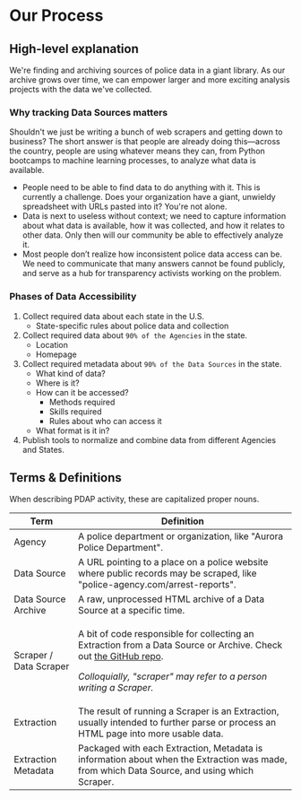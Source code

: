 # Our Process

## High-level explanation

We're finding and archiving sources of police data in a giant library. As our archive grows over time, we can empower larger and more exciting analysis projects with the data we've collected.

### Why tracking Data Sources matters

Shouldn't we just be writing a bunch of web scrapers and getting down to business? The short answer is that people are already doing this—across the country, people are using whatever means they can, from Python bootcamps to machine learning processes, to analyze what data is available.

* People need to be able to find data to do anything with it. This is currently a challenge. Does your organization have a giant, unwieldy spreadsheet with URLs pasted into it? You're not alone.
* Data is next to useless without context; we need to capture information about what data is available, how it was collected, and how it relates to other data. Only then will our community be able to effectively analyze it.
* Most people don’t realize how inconsistent police data access can be. We need to communicate that many answers cannot be found publicly, and serve as a hub for transparency activists working on the problem.

### Phases of Data Accessibility

1. Collect required data about each state in the U.S.
   * State-specific rules about police data and collection
2. Collect required data about `90% of the Agencies` in the state.
   * Location
   * Homepage
3. Collect required metadata about `90% of the Data Sources` in the state.
   * What kind of data?
   * Where is it?
   * How can it be accessed?
     * Methods required
     * Skills required
     * Rules about who can access it
   * What format is it in?
4. Publish tools to normalize and combine data from different Agencies and States.

## Terms & Definitions

When describing PDAP activity, these are capitalized proper nouns.

| Term                   | Definition                                                                                                                                                                                                                                                                                       |
| ---------------------- | ------------------------------------------------------------------------------------------------------------------------------------------------------------------------------------------------------------------------------------------------------------------------------------------------ |
| Agency                 | A police department or organization, like "Aurora Police Department".                                                                                                                                                                                                                            |
| Data Source            | A URL pointing to a place on a police website where public records may be scraped, like "police-agency.com/arrest-reports".                                                                                                                                                                      |
| Data Source Archive    | A raw, unprocessed HTML archive of a Data Source at a specific time.                                                                                                                                                                                                                             |
| Scraper / Data Scraper | <p>A bit of code responsible for collecting an Extraction from a Data Source or Archive. Check out <a href="https://github.com/Police-Data-Accessibility-Project/PDAP-Scrapers/">the GitHub repo</a>.</p><p></p><p><em>Colloquially, "scraper" may refer to a person writing a Scraper.</em></p> |
| Extraction             | The result of running a Scraper is an Extraction, usually intended to further parse or process an HTML page into more usable data.                                                                                                                                                               |
| Extraction Metadata    | Packaged with each Extraction, Metadata is information about when the Extraction was made, from which Data Source, and using which Scraper.                                                                                                                                                      |

